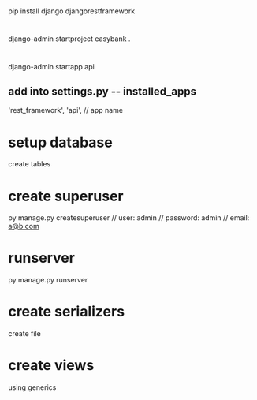 #
pip install django djangorestframework

#
django-admin startproject easybank .

#
django-admin startapp api

## add into settings.py -- installed_apps
'rest_framework',
'api', // app name

# setup database
create tables

# create superuser
py manage.py createsuperuser
// user: admin
// password: admin
// email: a@b.com

# runserver
py manage.py runserver

# create serializers
create file

# create views
using generics
